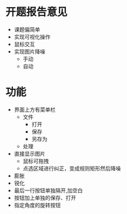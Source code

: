 
# 开题报告意见 #

- 课题偏简单
-  实现可视化操作
-  鼠标交互
-  实现图片降噪
   -  手动
   -  自动

# 功能

- 界面上方有菜单栏
    - 文件
        - 打开
        - 保存
        - 另存为
    - 处理
- 直接显示图片
    - 鼠标可拖拽
    - 点选区域进行纠正，变成规则矩形然后降噪
- 膨胀
- 锐化
- 最后一行按钮单独隔开,加空白
- 按钮加上单独的保存、打开
- 指定角度的旋转按钮

